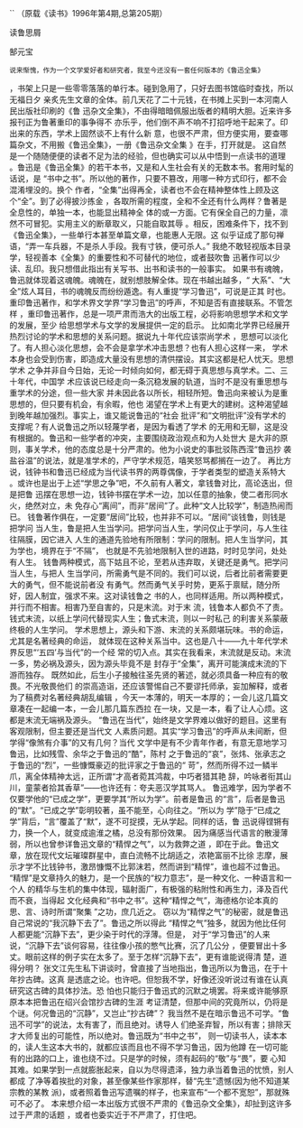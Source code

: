 ``
（原载《读书》1996年第4期,总第205期）

读鲁思屑

郜元宝

    说来惭愧，作为一个文学爱好者和研究者，我至今还没有一套任何版本的《鲁迅全集》
，书架上只是一些零零落落的单行本。碰到急用了，只好去图书馆临时查找，所以无福日夕
亲炙先生文章的全体。前几天花了二十元钱，在书摊上买到一本河南人民出版社印刷的《鲁
迅杂文全集》，不由得暗暗佩服出版者的精明大胆。近来许多报刊正为鲁著重印的事争得不
亦乐乎，他们倒不声不响不打招呼地干起来了。印出来的东西，学术上固然谈不上有什么新
意，也很不严肃，但方便实用，要查哪篇杂文，不用搬《鲁迅全集》，一册《鲁迅杂文全集
》在手，打开就是。
    这自然是一个随随便便的读者不足为法的经验，但也确实可以从中悟到一点读书的道理
。鲁迅是《鲁迅全集》的若干本书，又是和人生社会有关的无数本书。套用时髦的话说，是
“书中之书”。所以他的著作，只要不篡改，用哪一种方式印行，都不会混淆埋没的。换个
作者，“全集”出得再全，读者也不会在精神整体性上顾及这个“全”。到了必得披沙拣金
，各取所需的程度，全和不全还有什么两样？鲁著是全息性的，单独一本，也能显出精神全
体的或一方面。它有保全自己的力量，凛然不可冒犯。实用主义的断章取义，只能自取其辱
。相反，困难条件下，找不到《鲁迅全集》，一些单行本甚至单篇文章，也能惠人无限。这
似乎证成了那句禅语，“弄一车兵器，不是杀人手段。我有寸铁，便可杀人。”
    我绝不敢轻视版本目录学，轻视善本《全集》的重要性和不可替代的地位，或者鼓吹鲁
迅著作可以少读、乱印。我只想借此指出有关写书、出书和读书的一般事实。
    如果书有魂魄，鲁迅就体现着这魂魄。魂魄在，就别想肢解全体。现在书越出越多，“
大系”、“大全”炫人耳目，书的魂魄反而纷纷遁逸。有人重提“学习鲁迅”，可说是正其
时也。
    重印鲁迅著作，和学术界文学界“学习鲁迅”的呼声，不知是否有直接联系。不管怎样
，重印鲁迅著作，总是一项严肃而浩大的出版工程，必将影响思想学术和文学的发展，至少
给思想学术与文学的发展提供一定的启示。
    比如南北学界已经展开热烈讨论的学术和思想的关系问题。据说九十年代应该崇尚学术
，思想可以淡化了。有人担心淡化思想，会不会是拿学术冲击思想？也有人担心这样一来，
学术本身也会受到伤害，即造成大量没有思想的清供摆设。其实这都是杞人忧天。思想学术
之争并非自今日始，无论一时倾向如何，都无碍于真思想与真学术。二、三十年代，中国学
术应该说已经走向一条沉稳发展的轨道，当时不是没有重思想与重学术的分途，但一些大家
并未因此各以所长，相轻所短。鲁迅向来被认为是重思想的，但只要有机会，有余暇，他也
渴望在学术上有更大的建树。这种渴望越到晚年越加强烈。事实上，谁又能说鲁迅的“社会
批评”和“文明批评”没有学术的支撑呢？有人说鲁迅之所以轻蔑学者，是因为看透了学术
的无用和无聊，这是没有根据的。鲁迅和一些学者的冲突，主要围绕政治观点和为人处世大
是大非的原则，事关学术，他的态度总是十分严肃的。他为小说史的事批驳陈西滢“鲁迅抄
袭盐谷温”的说法，就是准学术的，严守学术规范，嘻笑怒骂都搁在一边了。
    再比方说，钱钟书和鲁迅已经成为当代读书界的两尊偶像，于学者类型的塑造关系特大
。或许也是出于上述“学思之争”吧，不久前有人著文，拿钱鲁对比，高论迭出，但是把鲁
迅摆在思想一边，钱钟书摆在学术一边，加以任意的抽象，使二者形同水火，绝然对立，未
免存心“离间”，而非“居间”了。此种“文人比较学”，制造热闹而已。
    钱鲁著作俱在，一定要“居间”比较，也并非不可以。“居间”谈钱鲁，则钱是把学问
当人生，鲁是把人生当学问。把学问当人生，学问仅止于学问，与人生往往隔膜，因它进入
人生的通道先验地有所限制：学问的限制。把人生当学问，其为学也，境界在于“不隔”，
也就是不先验地限制入世的进路，时时见学问，处处有人生。
    钱鲁两种模式，高下姑且不论，至若从违弃取，关键还是勇气。把学问当人生，与把人
生当学问，所需勇气是不同的。我们可以说，后者比前者需要更大的勇气，但不能说前者没
有勇气。然而勇气关乎时势，更系于禀赋，随分所好，因人制宜，强求不来。这对读钱鲁之
书的人，也同样适用。所以两种模式，并行而不相害。相害乃至自害的，只是末流。对于末
流，钱鲁本人都负不了责。钱式末流，以纸上学问代替现实人生；鲁式末流，则以一时私己
的利害关系蒙蔽终极的人生学问。
    学术思想上，源头和下游、末流的关系颇堪玩味。书的命运，尤其是名著经典的命运，
就体现在这种关系当中。这也是八十——九十年代学术界反思“‘五四’与当代”的一个经
常的切入点。其实在我看来，末流就是反动。末流一多，势必祸及源头，因为源头毕竟不是
封存于“全集”，离开可能演成末流的下游而独存。
    既然如此，后生小子接触往圣先贤的著述，就必须具备一种应有的敬畏。不光敬畏他们
的崇高造诣，还应该警惕自己不要谬托师承，妄加解释，或者为了稿费对名著经典胡乱编辑
，今天一本薄的，明天一本厚的；一会儿这几篇文章凑在一起编一本，一会儿那几篇东西拉
在一块，又是一本，看了让人心烦。这都是末流无端祸及源头。
    “鲁迅在当代”，始终是文学界难以做好的题目。这里有客观限制，但主要还是当代文
人素质问题。其实“学习鲁迅”的呼声从未间断，但学得“像煞有介事”的又有几何？当代
文学中是有不少青年作者，有意无意地学习鲁迅，比如残雪、余华之于鲁迅的“酷”，陈村
之于鲁迅的“哀”，张炜、张承志之于鲁迅的“烈”，一些慷慨豪迈的批评家之于鲁迅的“
苛”，然而所得不过一鳞半爪，离全体精神太远，正所谓“才高者菀其鸿裁，中巧者猎其艳
辞，吟咏者衔其山川，童蒙者拾其香草”——也许还有：夸夫恶汉学其骂人。
    鲁迅难学，因为学者不仅要学他的“已成之学”，更要学其“所以为学”。前者是鲁迅
的“言”，后者是鲁迅的“默”。“已成之学”彰明较著，虽不能至，心向往之。“所以为
学”隐于“已成之学”背后，“言”覆盖了“默”，遂不可捉摸，无从学起。同样的话，鲁
迅说得铿锵有力，换一个人，就变成逾淮之橘，总没有那份效果。
    因为痛感当代语言的散漫薄弱，所以也曾参详鲁迅文章的“精悍之气”，以为救弊之道
，即在于此。鲁迅文章，放在现代文坛璀璨群星中，直白流畅不比胡适之，浓艳富丽不比徐
志摩，展示才学不比钱钟书，激昂慷慨不比郭沫若，然而讲到“精悍”，谁也超不过鲁迅。
“精悍”是文章持久的魅力，是一个民族的“权力意志”，是一种文化、一种语言和一个人
的精华与生机的集中体现，辐射面广，有极强的粘附性和再生力，泽及百代而不衰，当得起
文化经典和“书中之书”。这种“精悍之气”，海德格尔论本真的思、言、诗时所谓“聚集
”之功，庶几近之。
    窃以为“精悍之气”的秘密，就是鲁迅自己常说的“我沉静下去了”。鲁迅之所以得此
“精悍之气”独多，就因为他比任何人都更能“沉静下去”，更少染于时代的浮薄。但是，
对于“学习鲁迅”的人来说，“沉静下去”谈何容易，往往像小孩的憋气比赛，沉了几公分
，便要冒出十多丈。眼前这样的例子实在太多了。至于怎样“沉静下去”，更有谁能说得清
楚，道得分明？
    张文江先生私下讲谈时，曾直接了当地指出，鲁迅所以为鲁迅，在于十年抄古碑。这真
是透底之论。也许吧。但恕我不学，好像还没听说过有谁在认真研究这古碑的具体抄法。恐
怕也只能归于鲁迅式的沉默之境罢。将来或许能够原原本本把鲁迅在绍兴会馆抄古碑的生涯
考证清楚，但那中间的究竟所以，仍将是个谜。何况鲁迅的“沉静”，又岂止“抄古碑”？
    我当然不是在暗示鲁迅不可学。“鲁迅不可学”的说法，太有害了，而且绝对。诱导人
们绝圣弃智，所以有害；排除天才大师复出的可能性，所以绝对。鲁迅既为“书中之书”，
则一切读书人，读本本的，读人生这本大书的，就都应该而且也不得不学习鲁迅，因为他蹲
在一切可能有的出路的口上，谁也绕不过。只是学的时候，须有起码的“敬”与“畏”，要
心知其难。如果学到一点就膨胀起来，自以为尽得遗泽，独力承当着鲁迅的忧愤，别人都成
了净等着挨批的对象，甚至像某些作家那样，替“先生”遗憾(因为他不知道某宗教的某教
派)，或者照着鲁迅写遗嘱的样子，也来宣布“一个都不宽恕”，那就殊可不必了。
    本来想介绍一本出版方式很不严肃的《鲁迅杂文全集》，却扯到这许多过于严肃的话题
，或者也委实近于不严肃了，打住吧。
```

